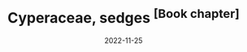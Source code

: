 ---
title: "Cyperaceae, sedges <sup>[Book chapter]</sup>"
collection: publications
permalink: /publication/Larridon et al 2022 NewNHMadagascar
date: 2022-11-25
venue: 'The New Natural History of Madagascar'
paperurl: '/files/pdf/research/Larridon et al 2022 NewNHMadagascar.pdf'
link: 'https://doi.org/10.2307/j.ctv2ks6tbb.70'
#code: 'http://doi.org/...'
#github: 'https://github.com/jimarcor/...'
#figshare: 'https://figshare.com/...'
citation: 'Larridon I, Spalink D, Jiménez-Mejías P, <B>Márquez-Corro JI</B>, Martín-Bravo S, Muasya AM, Escudero M. 2022. &quot;Cyperaceae, sedges&quot; <i>The New Natural History of Madagascar</i> edited by Goodman SM, Princeton University Press, pp. 850-855. doi:10.2307/j.ctv2ks6tbb.70'
---